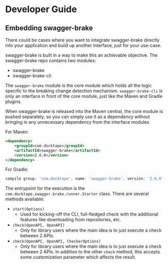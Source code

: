 # Developer Guide
## Embedding swagger-brake
There could be cases where you want to integrate swagger-brake directly into your application and build up another
interface, just for your use-case. 

swagger-brake is built in a way to make this an achievable objective. The swagger-brake repo contains two modules:
* swagger-brake
* swagger-brake-cli

The `swagger-brake` module is the core module which holds all the logic specific to the breaking change detection
mechanism. `swagger-brake-cli` is only an interface in front of the core module, just like the Maven and Gradle plugins.

When swagger-brake is released into the Maven central, the core module is pushed separately, so you can simply use
it as a dependency without bringing in any unnecessary dependency from the interface modules.

For Maven:
```xml
<dependency>
    <groupId>com.docktape</groupId>
    <artifactId>swagger-brake</artifactId>
    <version>2.6.0</version>
</dependency>
```

For Gradle:
```groovy
compile group: 'com.docktape', name: 'swagger-brake', version: '2.6.0'
```

The entrypoint for the execution is the `com.docktape.swagger.brake.runner.Starter` class. There are several methods available:
* `start(Options)`
    * Used for kicking-off the CLI, full-fledged check with the additional features like downloading from repositories, etc.
* `check(OpenAPI, OpenAPI)`
    * Only for library users where the main idea is to just execute a check between 2 APIs.
* `check(OpenAPI, OpenAPI, CheckerOptions)`
    * Only for library users where the main idea is to just execute a check between 2 APIs. In addition to the other
      `check` method, this accepts some customization parameter which affects the result.